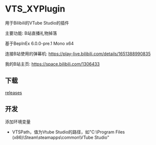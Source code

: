 # VTS_XYPlugin
用于Bilibili的VTube Studio的插件

主要功能: B站直播礼物掉落

基于BepInEx 6.0.0-pre.1 Mono x64

连接B站使用的弹幕机: https://play-live.bilibili.com/details/1651388990835

我的B站主页: https://space.bilibili.com/1306433

## 下载
[releases][1]

[1]:https://github.com/xiaoye97/VTS_XYPlugin/releases

## 开发
添加环境变量
- VTSPath，值为Vtube Studio的路径，如"C:\Program Files (x86)\Steam\steamapps\common\VTube Studio"